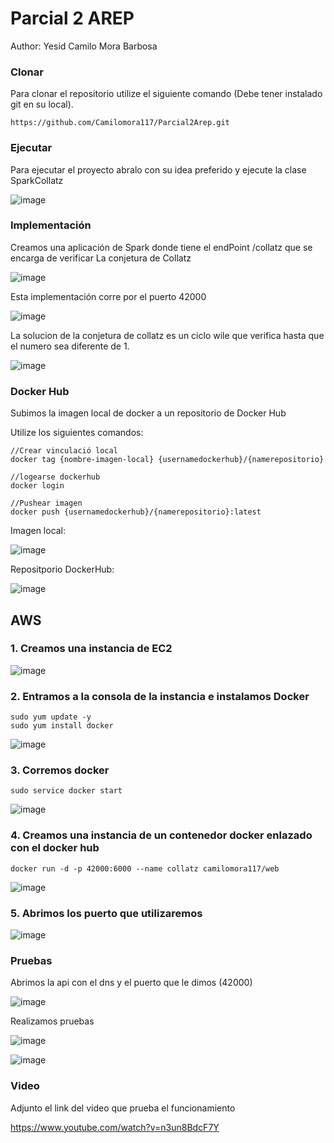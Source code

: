 # Parcial 2 AREP

Author: Yesid Camilo Mora Barbosa

### Clonar

Para clonar el repositorio utilize el siguiente comando (Debe tener instalado git en su local).

```
https://github.com/Camilomora117/Parcial2Arep.git
```

### Ejecutar

Para ejecutar el proyecto abralo con su idea preferido y ejecute la clase SparkCollatz

![image](https://user-images.githubusercontent.com/98135134/229214860-acc67cca-6489-46a0-bfa9-32e00c6bc26c.png)


### Implementación

Creamos una aplicación de Spark donde tiene el endPoint /collatz que se encarga de verificar La conjetura de Collatz

![image](https://user-images.githubusercontent.com/98135134/229211899-34b93df0-5f1d-4ef9-be55-44cabd81c8e4.png)

Esta implementación corre por el puerto 42000

![image](https://user-images.githubusercontent.com/98135134/229212121-fc8b198a-cfe8-43c2-b2b7-0423478589c3.png)

La solucion de la conjetura de collatz es un ciclo wile que verifica hasta que el numero sea diferente de 1.

![image](https://user-images.githubusercontent.com/98135134/229212264-04c1e11f-e055-4db6-a2d6-9d6cd6877e26.png)


### Docker Hub

Subimos la imagen local de docker a un repositorio de Docker Hub

Utilize los siguientes comandos:

```
//Crear vinculació local
docker tag {nombre-imagen-local} {usernamedockerhub}/{namerepositorio}

//logearse dockerhub
docker login

//Pushear imagen
docker push {usernamedockerhub}/{namerepositorio}:latest
```

Imagen local:

![image](https://user-images.githubusercontent.com/98135134/229212426-f6d210c1-4b76-42ec-8a87-676ed4ac507e.png)

Repositporio DockerHub:

![image](https://user-images.githubusercontent.com/98135134/229211794-f0158a17-79d5-4a80-9d65-b810af518134.png)


## AWS

### 1. Creamos una instancia de EC2

![image](https://user-images.githubusercontent.com/98135134/229209949-f40174a1-74e6-42d1-a946-ad11c937b1f9.png)

### 2. Entramos a la consola de la instancia e instalamos Docker

```
sudo yum update -y
sudo yum install docker
```

![image](https://user-images.githubusercontent.com/98135134/229210458-fbcb5c71-ceb7-4edd-aa4a-49757f458924.png)


### 3. Corremos docker

```
sudo service docker start
```

![image](https://user-images.githubusercontent.com/98135134/229210656-42cd80fe-db3f-4af7-8e62-2b02ca740912.png)

### 4. Creamos una instancia de un contenedor docker enlazado con el docker hub

```
docker run -d -p 42000:6000 --name collatz camilomora117/web
```

![image](https://user-images.githubusercontent.com/98135134/229211068-97d872c4-f448-4b29-8117-8ab911c2dbef.png)

### 5. Abrimos los puerto que utilizaremos

![image](https://user-images.githubusercontent.com/98135134/229211263-393b9acd-eb06-436f-8459-60d8d1b21c02.png)


### Pruebas

Abrimos la api con el dns y el puerto que le dimos (42000)

![image](https://user-images.githubusercontent.com/98135134/229211519-683875c2-94bc-48eb-ad20-2553e0c5fc6b.png)

Realizamos pruebas

![image](https://user-images.githubusercontent.com/98135134/229211572-db040127-d21a-491a-8502-d8556bb0f595.png)


![image](https://user-images.githubusercontent.com/98135134/229211618-d55019b8-5876-4e5f-9129-629c9e9d7279.png)

### Video

Adjunto el link del video que prueba el funcionamiento

https://www.youtube.com/watch?v=n3un8BdcF7Y

